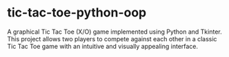 # tic-tac-toe-python-oop
A graphical Tic Tac Toe (X/O) game implemented using Python and Tkinter. This project allows two players to compete against each other in a classic Tic Tac Toe game with an intuitive and visually appealing interface.
